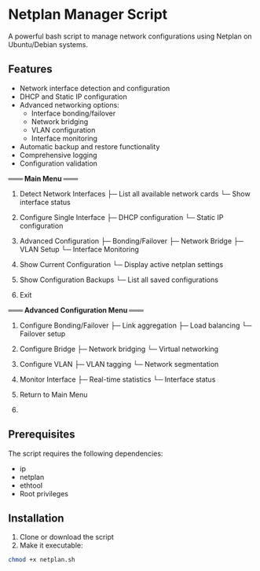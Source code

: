 
# Netplan Manager Script

A powerful bash script to manage network configurations using Netplan on Ubuntu/Debian systems.

## Features

- Network interface detection and configuration
- DHCP and Static IP configuration
- Advanced networking options:
  - Interface bonding/failover
  - Network bridging
  - VLAN configuration
  - Interface monitoring
- Automatic backup and restore functionality
- Comprehensive logging
- Configuration validation


**═══ Main Menu ═══**
1. Detect Network Interfaces
   ├─ List all available network cards
   └─ Show interface status

2. Configure Single Interface
   ├─ DHCP configuration
   └─ Static IP configuration

3. Advanced Configuration
   ├─ Bonding/Failover
   ├─ Network Bridge
   ├─ VLAN Setup
   └─ Interface Monitoring

4. Show Current Configuration
   └─ Display active netplan settings

5. Show Configuration Backups
   └─ List all saved configurations

6. Exit

**═══ Advanced Configuration Menu ═══**
1. Configure Bonding/Failover
   ├─ Link aggregation
   ├─ Load balancing
   └─ Failover setup

2. Configure Bridge
   ├─ Network bridging
   └─ Virtual networking

3. Configure VLAN
   ├─ VLAN tagging
   └─ Network segmentation

4. Monitor Interface
   ├─ Real-time statistics
   └─ Interface status

5. Return to Main Menu
6. 
## Prerequisites

The script requires the following dependencies:
- ip
- netplan
- ethtool
- Root privileges

## Installation

1. Clone or download the script
2. Make it executable:
```bash
chmod +x netplan.sh
